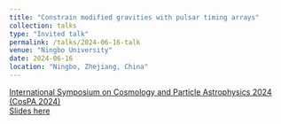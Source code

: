 ```yaml
---
title: "Constrain modified gravities with pulsar timing arrays"
collection: talks
type: "Invited talk"
permalink: /talks/2024-06-16-talk
venue: "Ningbo University"
date: 2024-06-16
location: "Ningbo, Zhejiang, China"
---
```


[International Symposium on Cosmology and Particle Astrophysics 2024 (CosPA 2024)](https://indico.itp.ac.cn/event/198/overview)\
[Slides here](./slides/2024-06-16-talk.pdf)
